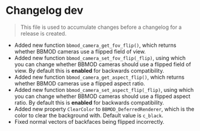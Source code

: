 # Changelog dev
> This file is used to accumulate changes before a changelog for a release is created.

* Added new function `bbmod_camera_get_fov_flip()`, which returns whether BBMOD cameras use a flipped field of view.
* Added new function `bbmod_camera_set_fov_flip(_flip)`, using which you can change whether BBMOD cameras should use a flipped field of view. By default this is **enabled** for backwards compatibility.
* Added new function `bbmod_camera_get_aspect_flip()`, which returns whether BBMOD cameras use a flipped aspect ratio.
* Added new function `bbmod_camera_set_aspect_flip(_flip)`, using which you can change whether BBMOD cameras should use a flipped aspect ratio. By default this is **enabled** for backwards compatibility.
* Added new property `ClearColor` to `BBMOD_DeferredRenderer`, which is the color to clear the background with. Default value is `c_black`.
* Fixed normal vectors of backfaces being flipped incorrectly.
